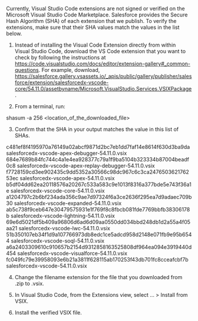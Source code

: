 Currently, Visual Studio Code extensions are not signed or verified on the
Microsoft Visual Studio Code Marketplace. Salesforce provides the Secure Hash
Algorithm (SHA) of each extension that we publish. To verify the extensions,
make sure that their SHA values match the values in the list below.

1. Instead of installing the Visual Code Extension directly from within Visual
   Studio Code, download the VS Code extension that you want to check by
   following the instructions at
   https://code.visualstudio.com/docs/editor/extension-gallery#_common-questions.
   For example, download,
   https://salesforce.gallery.vsassets.io/_apis/public/gallery/publisher/salesforce/extension/salesforcedx-vscode-core/54.11.0/assetbyname/Microsoft.VisualStudio.Services.VSIXPackage.

2. From a terminal, run:

shasum -a 256 <location_of_the_downloaded_file>

3. Confirm that the SHA in your output matches the value in this list of SHAs.

c481ef8f4195970a76149a02abcf9871d2bc7eb1dd7faf14e8614f630d3ba9da  salesforcedx-vscode-apex-debugger-54.11.0.vsix
684e7689b84fc744c4a1e4ea928377c79a1f9ba5104b323334b87004beadf0c8  salesforcedx-vscode-apex-replay-debugger-54.11.0.vsix
f7728159cd3ee902435c9dd5352a30566c98dc967c6c3ca247650362176253ec  salesforcedx-vscode-apex-54.11.0.vsix
b5df04dd62ea20118576a20267c533a583c9e1013f8316a377bde5e743f36a1e  salesforcedx-vscode-core-54.11.0.vsix
a1204797c2b6bf234ada356c9ae7d97324f6a3ce2636f295ea7d9adaec709b30  salesforcedx-vscode-expanded-54.11.0.vsix
ab5c738f9ceb647e30479575931e1f769f8c8fbcb081fde7769bbfb38306178b  salesforcedx-vscode-lightning-54.11.0.vsix
69e6d5021df5b409a96806d6ad6d09aa0550dd034bbd248db1d2a55a4f05aa21  salesforcedx-vscode-lwc-54.11.0.vsix
51b350107eb34f1d9a107766973db8edc1ce5adcd958d2148e071fb9e95b6544  salesforcedx-vscode-soql-54.11.0.vsix
a6a2403309610c910657b2154d9312858163525808df964ea094e3919440d454  salesforcedx-vscode-visualforce-54.11.0.vsix
fc049fc79e39958093e6b21a3811f628115ab170253f43db701fc8cceafcbf7b  salesforcedx-vscode-54.11.0.vsix


4. Change the filename extension for the file that you downloaded from .zip to
.vsix.

5. In Visual Studio Code, from the Extensions view, select ... > Install from
VSIX.

6. Install the verified VSIX file.

